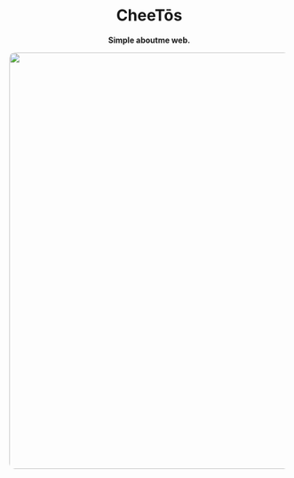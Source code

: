 <h1 align="center">
  <strong>CheeTōs</strong>
</h1>

<p align="center">
  <strong>Simple aboutme web.</strong>
</p>


<div align="center">
  <img src="https://cdn.discordapp.com/attachments/1160964119453765703/1180567658526146571/gBWDSGY.png?ex=657de44f&is=656b6f4f&hm=916eeea6c869e1951ea8f40f763b987d56970c40bb1380fca37f1644d88d78df&" width="750"  style="margin: 2px solid white; border-radius: 10px;"/>
</div>
